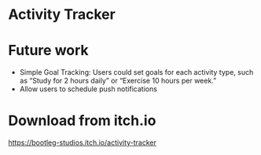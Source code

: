 # Activity Tracker

# Future work
- Simple Goal Tracking: Users could set goals for each activity type, such as “Study for 2 hours daily” or “Exercise 10 hours per week.”
- Allow users to schedule push notifications

# Download from itch.io
https://bootleg-studios.itch.io/activity-tracker
